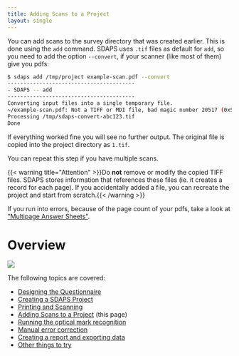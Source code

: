 ```yaml
---
title: Adding Scans to a Project
layout: single
---
```


You can add scans to the survey directory that was created earlier. This is
done using the `add` command. SDAPS uses `.tif` files as default for `add`,
so you need to add the option `--convert`, if your scanner (like most of them)
give you pdfs:

``` bash
$ sdaps add /tmp/project example-scan.pdf --convert
----------------------------------------
- SDAPS -- add
----------------------------------------
Converting input files into a single temporary file.
~/example-scan.pdf: Not a TIFF or MDI file, bad magic number 20517 (0x5025).
Processing /tmp/sdaps-convert-abc123.tif
Done
```

If everything worked fine you will see no further output. The original file is
copied into the project directory as `1.tif`.

You can repeat this step if you have multiple scans.

{{< warning title="Attention" >}}Do **not** remove or modify the copied TIFF
files. SDAPS stores information that references these files (ie. it creates a
record for each page). If you accidentally added a file, you can recreate the
project and start from scratch.{{< /warning >}}

If you run into errors, because of the page count of your pdfs, take a look
at ["Multipage Answer Sheets"](/documentation/examinations).


# Overview

![](/images/sdaps-steps-0003.png)

The following topics are covered:

 * [Designing the Questionnaire](../design)
 * [Creating a SDAPS Project](../setup)
 * [Printing and Scanning](../print-scan)
 * [Adding Scans to a Project](../add) (this page)
 * [Running the optical mark recognition](../recognize)
 * [Manual error correction](../correction)
 * [Creating a report and exporting data](../export)
 * [Other things to try](../more)

